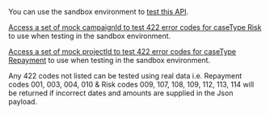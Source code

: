 You can use the sandbox environment to [test this API](https://developer.service.hmrc.gov.uk/api-documentation/docs/testing).

[Access a set of mock campaignId to test 422 error codes for caseType Risk](https://github.com/hmrc/compliance-cases-api/tree/master/public/api/conf/1.0/test-data) to use when testing in the sandbox environment.

[Access a set of mock projectId to test 422 error codes for caseType Repayment](https://github.com/hmrc/compliance-cases-api/tree/master/public/api/conf/1.0/test-data) to use when testing in the sandbox environment.

Any 422 codes not listed can be tested using real data i.e. Repayment codes 001, 003, 004, 010 & Risk codes 009, 107, 108, 109, 112, 113, 114 will be returned if incorrect dates and amounts are supplied in the Json payload. 